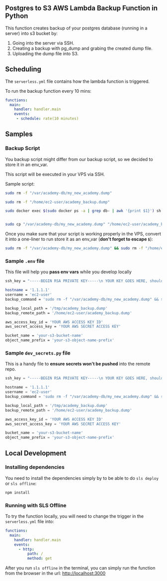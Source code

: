 ## Postgres to S3 AWS Lambda Backup Function in Python

This function creates backup of your postgres database (running in a server) into s3 bucket by:

1. Going into the server via SSH.
2. Creating a backup with pg_dump and grabing the created dump file.
3. Uploading the dump file into S3.

## Scheduling

The `serverless.yml` file contains how the lambda function is triggered.

To run the backup function every 10 mins:

```yml
functions:
  main:
    handler: handler.main
    events:
     - schedule: rate(10 minutes)
```

## Samples

### Backup Script

You backup script might differ from our backup script, so we decided to store it in an env_var.

This script will be executed in your VPS via SSH.

Sample script:

```bash
sudo rm -f "/var/academy-db/my_new_academy.dump"

sudo rm -f "/home/ec2-user/academy_backup.dump"

sudo docker exec $(sudo docker ps -a | grep db- | awk '{print $1}') sh -c "pg_dump -U db_user -Fc db_table > /var/lib/postgresql/data/my_new_academy.dump"


sudo cp "/var/academy-db/my_new_academy.dump" "/home/ec2-user/academy_backup.dump"
```

Once you make sure that your script is working properly in the VPS, convert it into a one-liner to run store it as an env_var (**don't forget to escape `$`**):

```bash
sudo rm -f "/var/academy-db/my_new_academy.dump" && sudo rm -f "/home/ec2-user/academy_backup.dump" && sudo docker exec $(sudo docker ps -a | grep db- | awk '{print \$1}') sh -c "db_user -U db_table -Fc academy_db > /var/lib/postgresql/data/my_new_academy.dump" && sudo cp "/var/academy-db/my_new_academy.dump" "/home/ec2-user/academy_backup.dump"
```

### Sample `.env` file

This file will help you **pass env vars** while you develop locally

```bash
ssh_key = "-----BEGIN RSA PRIVATE KEY-----\n YOUR KEY GOES HERE, should be one liner seperated by \n     \n-----END RSA PRIVATE KEY-----"

hostname = '1.1.1.1'
username = 'ec2-user'
backup_command = 'sudo rm -f "/var/academy-db/my_new_academy.dump" && sudo rm -f "/home/ec2-user/academy_backup.dump" && sudo docker exec $(sudo docker ps -a | grep db- | awk '{print \$1}') sh -c "pg_dump -U db_user -Fc db_table > /var/lib/postgresql/data/my_new_academy.dump" && sudo cp "/var/academy-db/my_new_academy.dump" "/home/ec2-user/academy_backup.dump"'

backup_local_path = '/tmp/academy_backup.dump'
backup_remote_path = '/home/ec2-user/academy_backup.dump'

aws_access_key_id = 'YOUR AWS ACCESS KEY ID'
aws_secret_access_key = 'YOUR AWS SECRET ACCESS KEY'

bucket_name = 'your-s3-bucket-name'
object_name_prefix = 'your-s3-object-name-prefix'
```

### Sample `dev_secrets.py` file

This is a handy file to **ensure secrets won't be pushed** into the remote repo.

```python
ssh_key = "-----BEGIN RSA PRIVATE KEY-----\n YOUR KEY GOES HERE, should be one liner seperated by \n     \n-----END RSA PRIVATE KEY-----"

hostname = '1.1.1.1'
username = 'ec2-user'
backup_command = 'sudo rm -f "/var/academy-db/my_new_academy.dump" && sudo rm -f "/home/ec2-user/academy_backup.dump" && sudo docker exec $(sudo docker ps -a | grep db- | awk \'{print $1}\') sh -c "pg_dump -U db_user -Fc db_table > /var/lib/postgresql/data/my_new_academy.dump" && sudo cp "/var/academy-db/my_new_academy.dump" "/home/ec2-user/academy_backup.dump"'

backup_local_path = '/tmp/academy_backup.dump'
backup_remote_path = '/home/ec2-user/academy_backup.dump'

aws_access_key_id = 'YOUR AWS ACCESS KEY ID'
aws_secret_access_key = 'YOUR AWS SECRET ACCESS KEY'

bucket_name = 'your-s3-bucket-name'
object_name_prefix = 'your-s3-object-name-prefix'
```

## Local Development



### Installing dependencies

You need to install the dependencies simply by to be able to do `sls deploy` or `sls offline`:

```bash
npm install
```

### Running with SLS Offline

To try the function locally, you will need to change the trigger in the `serverless.yml` file into:

```yml
functions:
  main:
    handler: handler.main
    events:
      - http:
          path: /
          method: get
```

After you run `sls offline` in the terminal, you can simply run the function from the browser in the url: [http://localhost:3000](http://localhost:3000)